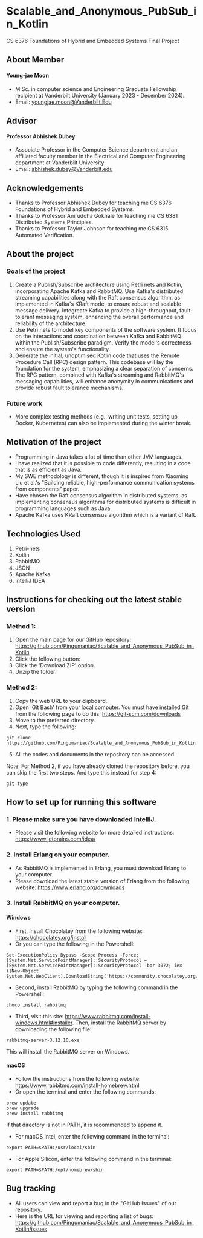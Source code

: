 # Scalable_and_Anonymous_PubSub_in_Kotlin
CS 6376 Foundations of Hybrid and Embedded Systems Final Project

## About Member

#### Young-jae Moon
* M.Sc. in computer science and Engineering Graduate Fellowship recipient at Vanderbilt University (January 2023 - December 2024).
* Email: youngjae.moon@Vanderbilt.Edu

## Advisor

#### Professor Abhishek Dubey
* Associate Professor in the Computer Science department and an affiliated faculty member in the Electrical and Computer Engineering department at Vanderbilt University
* Email: abhishek.dubey@Vanderbilt.edu

## Acknowledgements
* Thanks to Professor Abhishek Dubey for teaching me CS 6376 Foundations of Hybrid and Embedded Systems.
* Thanks to Professor Aniruddha Gokhale for teaching me CS 6381 Distributed Systems Principles.
* Thanks to Professor Taylor Johnson for teaching me CS 6315 Automated Verification.

## About the project
### Goals of the project
1. Create a Publish/Subscribe architecture using Petri nets and Kotlin, incorporating Apache Kafka and RabbitMQ. Use Kafka's distributed streaming capabilities along with the Raft consensus algorithm, as implemented in Kafka's KRaft mode, to ensure robust and scalable message delivery. Integreate Kafka to provide a high-throughput, fault-tolerant messaging system, enhancing the overall performance and reliability of the architecture.
2.  Use Petri nets to model key components of the software system. It focus on the interactions and coordination between Kafka and RabbitMQ within the Publish/Subscribe paradigm. Verify the model's correctness and ensure the system's functionality.
3. Generate the initial, unoptimised Kotlin code that uses the Remote Procedure Call (RPC) design pattern. This codebase will lay the foundation for the system, emphasizing a clear separation of concerns. The RPC pattern, combined with Kafka's streaming and RabbitMQ's messaging capabilities, will enhance anonymity in communications and provide robust fault tolerance mechanisms.

### Future work
* More complex testing methods (e.g., writing unit tests, setting up Docker, Kubernetes) can also be implemented during the winter break.

## Motivation of the project
* Programming in Java takes a lot of time than other JVM languages.
* I have realized that it is possible to code differently, resulting in a code that is as efficient as Java.
* My SWE methodology is different, though it is inspired from Xiaoming Liu et al.'s "Building reliable, high-performance communication systems from components" paper.
* Have chosen the Raft consensus algorithm in distributed systems, as implementing consensus algorithms for distributed systems is difficult in programming languages such as Java.
* Apache Kafka uses KRaft consensus algorithm which is a variant of Raft.

## Technologies Used
1. Petri-nets
2. Kotlin
3. RabbitMQ
4. JSON
5. Apache Kafka
6. IntelliJ IDEA

## Instructions for checking out the latest stable version

### Method 1:
1. Open the main page for our GitHub repository: https://github.com/Pingumaniac/Scalable_and_Anonymous_PubSub_in_Kotlin
2. Click the following button: <img src = "https://user-images.githubusercontent.com/63883314/115416097-69ade280-a232-11eb-8401-8c41362ab4c2.png" width="44" height="14">
3. Click the 'Download ZIP' option.
4. Unzip the folder.

### Method 2:
1.  Copy the web URL to your clipboard.
2.  Open 'Git Bash' from your local computer. You must have installed Git from the following page to do this: https://git-scm.com/downloads
3.  Move to the preferred directory.
4.  Next, type the following:
```
git clone https://github.com/Pingumaniac/Scalable_and_Anonymous_PubSub_in_Kotlin.git
```
5. All the codes and documents in the repository can be accessed.

Note: For Method 2, if you have already cloned the repository before, you can skip the first two steps. And type this instead for step 4:
```
git type
```

## How to set up for running this software

### 1. Please make sure you have downloaded IntelliJ.
* Please visit the following website for more detailed instructions: https://www.jetbrains.com/idea/

### 2. Install Erlang on your computer.
* As RabbitMQ is implemented in Erlang, you must download Erlang to your computer.
* Please download the latest stable version of Erlang from the following website: https://www.erlang.org/downloads

### 3. Install RabbitMQ on your computer.

#### Windows
* First, install Chocolatey from the following website: https://chocolatey.org/install
* Or you can type the following in the Powershell:
```
Set-ExecutionPolicy Bypass -Scope Process -Force; [System.Net.ServicePointManager]::SecurityProtocol = [System.Net.ServicePointManager]::SecurityProtocol -bor 3072; iex ((New-Object System.Net.WebClient).DownloadString('https://community.chocolatey.org/install.ps1'))
```
* Second, install RabbitMQ by typing the following command in the Powershell:
```
choco install rabbitmq
```
* Third, visit this site: https://www.rabbitmq.com/install-windows.html#installer. Then, install the RabbitMQ server by downloading the following file:
```
rabbitmq-server-3.12.10.exe
```
This will install the RabbitMQ server on Windows.

#### macOS
* Follow the instructions from the following website: https://www.rabbitmq.com/install-homebrew.html
* Or open the terminal and enter the following commands:
```
brew update
brew upgrade
brew install rabbitmq
```
If that directory is not in PATH, it is recommended to append it.
* For macOS Intel, enter the following command in the terminal:
```
export PATH=$PATH:/usr/local/sbin
```
* For Apple Silicon, enter the following command in the terminal:
```
export PATH=$PATH:/opt/homebrew/sbin
```

## Bug tracking

* All users can view and report a bug in the "GitHub Issues" of our repository.
* Here is the URL for viewing and reporting a list of bugs: https://github.com/Pingumaniac/Scalable_and_Anonymous_PubSub_in_Kotlin/issues
